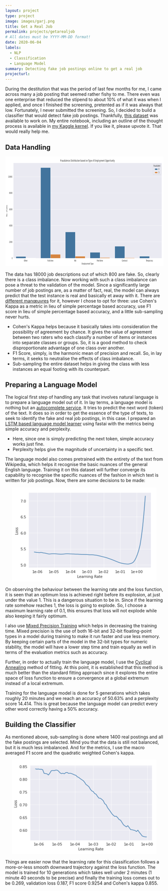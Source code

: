 ```yaml
---
layout: project
type: project
image: images/garj.png
title: Get a Real Job
permalink: projects/getarealjob
# All dates must be YYYY-MM-DD format!
date: 2020-06-04
labels:
  - NLP
  - Classification
  - Language Model
summary: Detecting fake job postings online to get a real job
projecturl: 
---
```

During the destitution that was the period of last few months for me, I came across many a job posting that seemed rather fishy to me. There even was one enterprise that reduced the stipend to about 10% of what it was when I applied, and once I finished the screening, pretented as if it was always that low. Fortunately, I never submitted the screening. So, I decided to build a classifier that would detect fake job postings. Thankfully, [this dataset](https://www.kaggle.com/shivamb/real-or-fake-fake-jobposting-prediction) was available to work on. My entire notebook, including an outline of the thought process is available in [my Kaggle kernel](https://www.kaggle.com/piyushmishra1999/get-a-real-job). If you like it, please upvote it. That would really help me.

## Data Handling

<p align="center">
  <img width="600" height="350" src="/images/class_imbalance.png">
</p>

The data has 18000 job descriptions out of which 800 are fake. So, clearly there is a class imbalance. Now working with such a class imbalance can pose a threat to the validation of the model. Since a significantly large number of job postings are, as a matter of fact, real, the model can always predict that the test instance is real and basically et away with it. There are [different manœuvres](https://www.researchgate.net/publication/288228469_Classification_with_class_imbalance_problem_A_review) for it, however I chose to opt for three: use Cohen's Kappa as a metric in lieu of simple percentage based accuracy, use F1 score in lieu of simple percentage based accuracy, and a little sub-sampling never hurts.

* Cohen's Kappa helps because it basically takes into consideration the possibility of agreement by chance. It gives the value of agreement between two raters who each classify a number of items or instances into separate classes or groups. So, it is a good method to check disproportionate advantage of one class over another.
* F1 Score, simply, is the harmonic mean of precision and recall. So, in lay terms, it seeks to neutralise the effects of class imbalance.
* Sub-sampling the entire dataset helps in giving the class with less instances an equal footing with its counterpart.

## Preparing a Language Model

The logical first step of handling any task that involves natural language is to prepare a language model out of it. In lay terms, a language model is nothing but an [autocomplete service](https://dl.acm.org/doi/abs/10.1145/2702123.2702503). It tries to predict the next word (token) of the text. It does so in order to get the essence of the type of texts, to seek to identify the fake and real job postings, in this case. I prepared an [LSTM based language model learner](https://www.isca-speech.org/archive/interspeech_2012/i12_0194.html) using fastai with the metrics being simple accuracy and perplexity.
* Here, since one is simply predicting the next token, simple accuracy works just fine.
* Perplexity helps give the magnitude of uncertainty in a specific text.

The language model also comes pretrained with the entirety of the text from Wikipedia, which helps it recognise the basic nuances of the general English language. Training it on this dataset will further converge its capability to recognise the specific nuances of the fashion in which text is written for job postings. Now, there are some decisions to be made:

<p align="center">
  <img width="460" height="300" src="/images/garj_lm.png">
</p>

On observing the behaviour between the learning rate and the loss function, it is seen that an optimum loss is achieved right before its explosion, at just under the value 1. This is a dangerous situation to be in. Since if the learning rate somehow reaches 1, the loss is going to explode. So, I choose a maximum learning rate of 0.1, this ensures that loss will not explode while also keeping it fairly optimum.

I also use [Mixed Precision Training](https://arxiv.org/abs/1710.03740) which helps in decreasing the training time. Mixed precision is the use of both 16-bit and 32-bit floating-point types in a model during training to make it run faster and use less memory. By keeping certain parts of the model in the 32-bit types for numeric stability, the model will have a lower step time and train equally as well in terms of the evaluation metrics such as accuracy.

Further, in order to actually train the language model, I use the [Cyclical Annealing](https://www.spiedigitallibrary.org/conference-proceedings-of-spie/11006/1100612/Super-convergence--very-fast-training-of-neural-networks-using/10.1117/12.2520589.short?SSO=1) method of fitting. At this point, it is established that this method is much better than the standard fitting approach since it explores the entire space of loss function to ensure a convergence at a global extremum instead of a local extremum.

Training for the language model is done for 5 generations which takes roughly 20 minutes and we reach an accuracy of 50.63% and a perplexity score 14.414. This is great because the language model can predict every other word correctly having a 50% accuracy.

## Building the Classifier

As mentioned above, sub-sampling is done where 1400 real postings and all the fake postings are selected. Mind you that the data is still not balanced, but it is much less imbalanced. And for the metrics, I use the macro averaged F1 score and the quadratic weighted Cohen's kappa.

<p align="center">
  <img width="460" height="300" src="/images/garj_cl.png">
</p>

Things are easier now that the learning rate for this classification follows a more-or-less smooth downward trajectory against the loss function. The model is trained for 10 generations which takes well under 2 minutes (1 minute 40 seconds to be precise) and finally the training loss comes out to be 0.269, validation loss 0.187, F1 score 0.9254 and Cohen's kappa 0.855.
